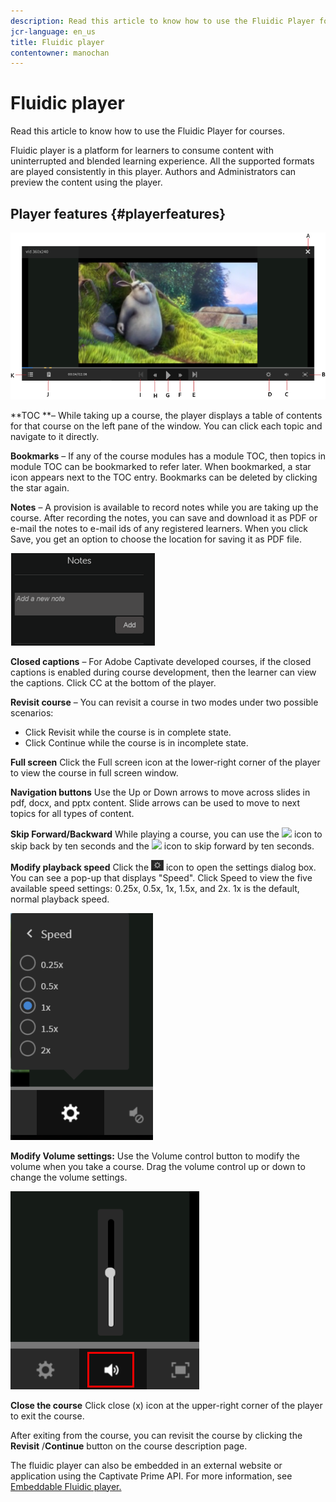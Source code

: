 ```yaml
---
description: Read this article to know how to use the Fluidic Player for courses.
jcr-language: en_us
title: Fluidic player
contentowner: manochan
---
```



# Fluidic player

Read this article to know how to use the Fluidic Player for courses.

Fluidic player is a platform for learners to consume content with uninterrupted and blended learning experience. All the supported formats are played consistently in this player. Authors and Administrators can preview the content using the player.

## Player features {#playerfeatures}

![](assets/fluidicplayer-callout.png)

**TOC **– While taking up a course, the player displays a table of contents for that course on the left pane of the window. You can click each topic and navigate to it directly. 

**Bookmarks** – If any of the course modules has a module TOC, then topics in module TOC can be bookmarked to refer later. When bookmarked, a star icon appears next to the TOC entry. Bookmarks can be deleted by clicking the star again.

**Notes** – A provision is available to record notes while you are taking up the course. After recording the notes, you can save and download it as PDF or e-mail the notes to e-mail ids of any registered learners. When you click Save, you get an option to choose the location for saving it as PDF file.

![](assets/notes.png)

**Closed captions** – For Adobe Captivate developed courses, if the closed captions is enabled during course development, then the learner can view the captions. Click CC at the bottom of the player.

**Revisit course** – You can revisit a course in two modes under two possible scenarios:

* Click Revisit while the course is in complete state.
* Click Continue while the course is in incomplete state.

**Full screen** Click the Full screen icon at the lower-right corner of the player to view the course in full screen window.

**Navigation buttons** Use the Up or Down arrows to move across slides in pdf, docx, and pptx content. Slide arrows can be used to move to next topics for all types of content.

**Skip Forward/Backward** While playing a course, you can use the  ![](/content/dam/help/icons/Asset%201.png) icon to skip back by ten seconds and the  ![](/content/dam/help/icons/Asset%202.png) icon to skip forward by ten seconds.

**Modify playback speed** Click the ![](assets/speedicon.png) icon to open the settings dialog box. You can see a pop-up that displays "Speed". Click Speed to view the five available speed settings: 0.25x, 0.5x, 1x, 1.5x, and 2x. 1x is the default, normal playback speed.

![](assets/speedvariants.png)

**Modify Volume settings:** Use the Volume control button to modify the volume when you take a course. Drag the volume control up or down to change the volume settings.

![](assets/volumecontrol.png)

**Close the course** Click close (x) icon at the upper-right corner of the player to exit the course.

After exiting from the course, you can revisit the course by clicking the **Revisit** /**Continue** button on the course description page.

The fluidic player can also be embedded in an external website or application using the Captivate Prime API. For more information, see [Embeddable Fluidic player.](../../integration-admin/feature-summary/fluidic-player.md)
